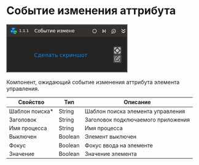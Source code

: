 # Событие изменения аттрибута

![](../../../../resources/activities/basic/desktop/events/property-changed-hot-key-trigger-base.png)



Компонент, ожидающий событие изменения аттрибута элемента управления.

| Свойство        | Тип     | Описание                           |
| --------------- | ------- | ---------------------------------- |
| Шаблон поиска\* | String  | Шаблон поиска элемента управления  |
| Заголовок       | String  | Заголовок подключаемого приложения |
| Имя процесса    | String  | Имя процесса                       |
| Выключен        | Boolean | Элемент выключен                   |
| Фокус           | Boolean | Фокус ввода на элементе            |
| Значение        | Boolean | Значение элемента                  |
